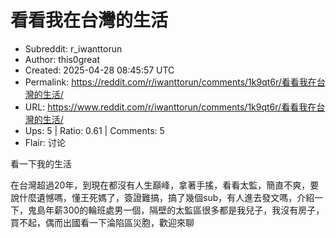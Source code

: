 # 看看我在台灣的生活

- Subreddit: r_iwanttorun
- Author: this0great
- Created: 2025-04-28 08:45:57 UTC
- Permalink: https://reddit.com/r/iwanttorun/comments/1k9qt6r/看看我在台灣的生活/
- URL: https://www.reddit.com/r/iwanttorun/comments/1k9qt6r/看看我在台灣的生活/
- Ups: 5 | Ratio: 0.61 | Comments: 5
- Flair: 讨论


看一下我的生活

在台灣超過20年，到現在都沒有人生巔峰，拿著手搖，看看太監，簡直不爽，要說什麼遺憾嗎，懂王死媽了，簽證難搞，搞了幾個sub，有人進去發文嗎，介紹一下，鬼島年薪300的輪班處男一個，隔壁的太監區很多都是我兒子，我沒有房子，買不起，偶而出國看一下淪陷區災胞，歡迎來聊

